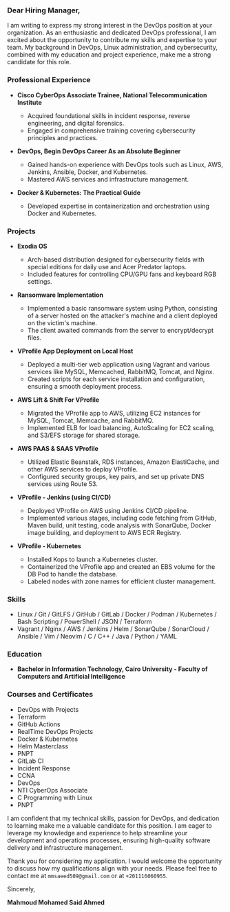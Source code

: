 ### Dear Hiring Manager,

I am writing to express my strong interest in the DevOps position at your organization. As an enthusiastic and dedicated DevOps professional, I am excited about the opportunity to contribute my skills and expertise to your team. My background in DevOps, Linux administration, and cybersecurity, combined with my education and project experience, make me a strong candidate for this role.

### Professional Experience

- **Cisco CyberOps Associate Trainee, National Telecommunication Institute**
  - Acquired foundational skills in incident response, reverse engineering, and digital forensics.
  - Engaged in comprehensive training covering cybersecurity principles and practices.

- **DevOps, Begin DevOps Career As an Absolute Beginner**
  - Gained hands-on experience with DevOps tools such as Linux, AWS, Jenkins, Ansible, Docker, and Kubernetes.
  - Mastered AWS services and infrastructure management.

- **Docker & Kubernetes: The Practical Guide**
  - Developed expertise in containerization and orchestration using Docker and Kubernetes.

### Projects

- **Exodia OS**
  - Arch-based distribution designed for cybersecurity fields with special editions for daily use and Acer Predator laptops.
  - Included features for controlling CPU/GPU fans and keyboard RGB settings.

- **Ransomware Implementation**
  - Implemented a basic ransomware system using Python, consisting of a server hosted on the attacker's machine and a client deployed on the victim's machine.
  - The client awaited commands from the server to encrypt/decrypt files.

- **VProfile App Deployment on Local Host**
  - Deployed a multi-tier web application using Vagrant and various services like MySQL, Memcached, RabbitMQ, Tomcat, and Nginx.
  - Created scripts for each service installation and configuration, ensuring a smooth deployment process.

- **AWS Lift & Shift For VProfile**
  - Migrated the VProfile app to AWS, utilizing EC2 instances for MySQL, Tomcat, Memcache, and RabbitMQ.
  - Implemented ELB for load balancing, AutoScaling for EC2 scaling, and S3/EFS storage for shared storage.

- **AWS PAAS & SAAS VProfile**
  - Utilized Elastic Beanstalk, RDS instances, Amazon ElastiCache, and other AWS services to deploy VProfile.
  - Configured security groups, key pairs, and set up private DNS services using Route 53.

- **VProfile - Jenkins (using CI/CD)**
  - Deployed VProfile on AWS using Jenkins CI/CD pipeline.
  - Implemented various stages, including code fetching from GitHub, Maven build, unit testing, code analysis with SonarQube, Docker image building, and deployment to AWS ECR Registry.

- **VProfile - Kubernetes**
  - Installed Kops to launch a Kubernetes cluster.
  - Containerized the VProfile app and created an EBS volume for the DB Pod to handle the database.
  - Labeled nodes with zone names for efficient cluster management.

### Skills

- Linux / Git / GitLFS / GitHub / GitLab / Docker / Podman / Kubernetes / Bash Scripting / PowerShell / JSON / Terraform
- Vagrant / Nginx / AWS / Jenkins / Helm / SonarQube / SonarCloud / Ansible / Vim / Neovim / C / C++ / Java / Python / YAML

### Education

- **Bachelor in Information Technology, Cairo University - Faculty of Computers and Artificial Intelligence**

### Courses and Certificates

- DevOps with Projects
- Terraform
- GitHub Actions
- RealTime DevOps Projects
- Docker & Kubernetes
- Helm Masterclass
- PNPT
- GitLab CI
- Incident Response
- CCNA
- DevOps
- NTI CyberOps Associate
- C Programming with Linux
- PNPT

I am confident that my technical skills, passion for DevOps, and dedication to learning make me a valuable candidate for this position. I am eager to leverage my knowledge and experience to help streamline your development and operations processes, ensuring high-quality software delivery and infrastructure management.

Thank you for considering my application. I would welcome the opportunity to discuss how my qualifications align with your needs. Please feel free to contact me at `mmsaeed509@gmail.com` or at `+201116060955`.

Sincerely,

**Mahmoud Mohamed Said Ahmed**
